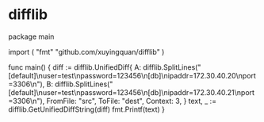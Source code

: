 # difflib

  package main

  import (
    "fmt"
    "github.com/xuyingquan/difflib"
  )

  func main() {
    diff := difflib.UnifiedDiff{
      A:        difflib.SplitLines("[default]\nuser=test\npassword=123456\n[db]\nipaddr=172.30.40.20\nport=3306\n"),
      B:        difflib.SplitLines("[default]\nuser=test\npassword=123456\n[db]\nipaddr=172.30.40.21\nport=3306\n"),
      FromFile: "src",
      ToFile:   "dest",
      Context:  3,
    }
    text, _ := difflib.GetUnifiedDiffString(diff)
    fmt.Printf(text)
  }
